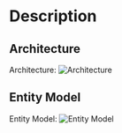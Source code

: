 # Description


## Architecture

Architecture: ![Architecture](images/Architecture.png "Architectue")


## Entity Model

Entity Model: ![Entity Model](images/Entity_Model.png "Entity Model")